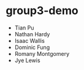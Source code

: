 group3-demo
===========
 * Tian Pu
 * Nathan Hardy
 * Isaac Wallis
 * Dominic Fung
 * Romany Montgomery
 * Jye Lewis
